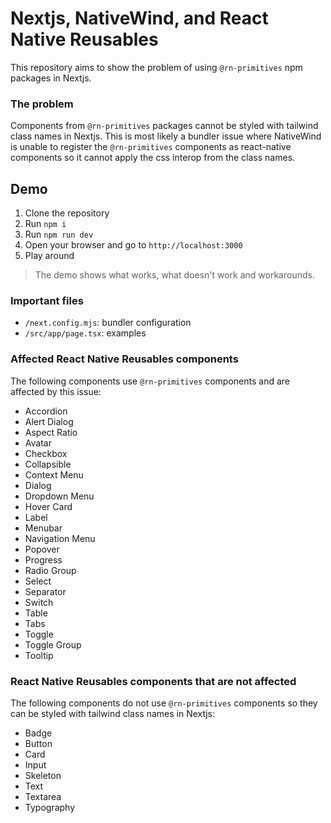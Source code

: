 # Nextjs, NativeWind, and React Native Reusables

This repository aims to show the problem of using `@rn-primitives` npm packages in Nextjs.

### The problem

Components from `@rn-primitives` packages cannot be styled with tailwind class names in Nextjs. This is most likely a bundler issue where NativeWind is unable to register the `@rn-primitives` components as react-native components so it cannot apply the css interop from the class names.

## Demo

1. Clone the repository
2. Run `npm i`
3. Run `npm run dev`
4. Open your browser and go to `http://localhost:3000`
5. Play around

> The demo shows what works, what doesn't work and workarounds.

### Important files

- `/next.config.mjs`: bundler configuration
- `/src/app/page.tsx`: examples

### Affected React Native Reusables components

The following components use `@rn-primitives` components and are affected by this issue:

- Accordion
- Alert Dialog
- Aspect Ratio
- Avatar
- Checkbox
- Collapsible
- Context Menu
- Dialog
- Dropdown Menu
- Hover Card
- Label
- Menubar
- Navigation Menu
- Popover
- Progress
- Radio Group
- Select
- Separator
- Switch
- Table
- Tabs
- Toggle
- Toggle Group
- Tooltip

### React Native Reusables components that are not affected

The following components do not use `@rn-primitives` components so they can be styled with tailwind class names in Nextjs:

- Badge
- Button
- Card
- Input
- Skeleton
- Text
- Textarea
- Typography
